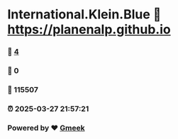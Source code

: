 # International.Klein.Blue :link: https://planenalp.github.io 
### :page_facing_up: [4](https://planenalp.github.io/tag.html) 
### :speech_balloon: 0 
### :hibiscus: 115507 
### :alarm_clock: 2025-03-27 21:57:21 
### Powered by :heart: [Gmeek](https://github.com/Meekdai/Gmeek)
